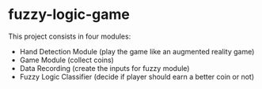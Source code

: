 # fuzzy-logic-game

This project consists in four modules:

- Hand Detection Module (play the game like an augmented reality game)
- Game Module (collect coins)
- Data Recording (create the inputs for fuzzy module)
- Fuzzy Logic Classifier (decide if player should earn a better coin or not)
